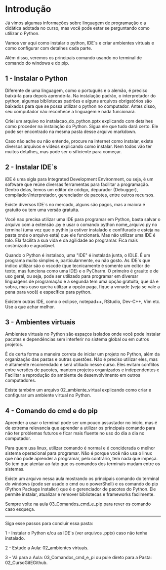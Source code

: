 # Introdução

Já vimos algumas informações sobre linguagem de programação e a didática adotada no curso, mas você pode estar se perguntando como utilizar o Python. 

Vamos ver aqui como instalar o python, IDE`s e criar ambientes virtuais e como configurar com detalhes cada parte.

Além disso, veremos os principais comando usando no terminal de comando do windows e do pip.

## 1 - Instalar o Python

Diferente de uma linguagem, como o português e o alemão, é preciso baixá-la para depois aprende-la. Na instalação padrão, o interpretador do python, algumas bibliotecas padrões e alguns arquivos obrigatórios são baixados para que se possa utilizar o python no computador. Antes disso, seu computador não reconhece a linguagem e nada funcionará.

Criei um arquivo no instalacao_do_python.pptx explicando com detalhes como proceder na instalação do Python. Sigua ele que tudo dará certo. Ele pode ser encontrado na mesma pasta desse arquivo markdown.

Caso não ache ou não entende, procure na internet como instalar, existe diversos arquivos e vídeos explicando como instalar. Nem todos vão ter muitos detalhes, mas pode ser o sificiente para começar.

## 2 - Instalar IDE`s

iDE é uma sigla para Integrated Development Environment, ou seja, é um software que reúne diversas ferramentas para facilitar a programação. Dentro delas, temos um editor de código, depurador (Debugger), compilador/interpretador, gerenciador de pacotes, entre outros recursos.

Existe diversos IDE`s no mercado, alguns são pagos, mas a maiora é gratuito ou tem uma versão gratuita. 

Você nao precisa utilizar uma IDE para programar em Python, basta salvar o arquivo com a extensão .py e usar o comando python nome_arquivo.py no terminal (uma vez que o pythin ja estiver instalado e confifurado e esteja na pasta onde o arquivo está) que ele funcionará. Mas não utilizar uma IDE é tolo. Ela facilita a sua vida e da agilidade ao programar. Fica mais costmizado e agradável.

Quando o Python é instalado, uma "IDE" é instalada junta, o IDLE. É um programa muito simples e, particularmente, eu não gosto. As IDE`s que indico utilizar são o vscode (que tecnicamente é somente um editor de texto, mas funciona como uma IDE) e o PyCharm. O primeiro é grauito e de uso geral, ou seja, pode ser utilizado para programar em diversar linguagens de programação e a segunda tem uma opção gratuita, que dá e sobra, mas caso queira utilizar a opção paga, fique a vonade (veja se vale a pena para você) e específica para python. 

Existem outras IDE, como o eclipse, notepad++, RStudio, Dev-C++, Vim etc. Use a que achar melhor.

## 3 - Ambientes virtuais

Ambientes virtuais no Python são espaços isolados onde você pode instalar pacotes e dependências sem interferir no sistema global ou em outros projetos.

É de certa forma a maneira correta de iniciar um projeto no Python, além da organização das pastas e outras questões. Não é preciso utilizar eles, mas é altamente recomendado e será utiliado nesse curso. Eles evitam conflitos entre versões de pacotes, mantem projetos organizados e independentes e Facilitar a reprodução do ambiente de desenvolvimento em outros computadores.

Existe também um arquivo 02_ambiente_virtual explicando como criar e configurar um ambiente virtual no Python.

## 4 - Comando do cmd e do pip

Aprender a usar o terminal pode ser um pouco assustador no inicío, mas é de extrema relevancia que aprender a utilizar os principais comando para não ter problemas futuros e ficar mais fluente no uso do dia a dia no computador. 

Para quem usa linux, utilizar comando é normal e é conciderada o melhor sistema operacional para programar. Não é porque você não usa o linux que não pode aprender a programar, pelo contrário, tem nada que impeça. So tem que atentar ao fato que os comandos dos terminais mudam entre os sistemas. 

Existe um arquivo nessa aula mostrando os principais comando do terminal do windows (pode ser usado o cmd ou o powerShell) e os comando do pip (Python Package Installer) que é o gerenciador de pacotes do Python. Ele permite instalar, atualizar e remover bibliotecas e frameworks facilmente. 

Sempre volte na aula 03_Comandos_cmd_e_pip para rever os comando caso esqueça. 

---
Siga esse passos para concluir essa pasta:

1 - Instalar o Python e/ou as IDE`s (ver arquivos .pptx) caso não tenha instalado.

2 - Estude a Aula: 02_ambientes virtuais.

3 - Vá para a Aula: 03_Comandos_cmd_e_pi ou pule direto para a Pasta: 02_CursoGitEGithub.
